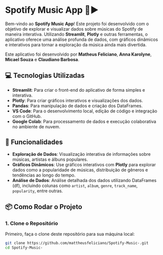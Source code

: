 # Spotify Music App 💚▶️

Bem-vindo ao **Spotify Music App**! Este projeto foi desenvolvido com o objetivo de explorar e visualizar dados sobre músicas do Spotify de maneira interativa. Utilizando **Streamlit**, **Plotly** e outras ferramentas, o aplicativo oferece uma análise profunda de dados, com gráficos dinâmicos e interativos para tornar a exploração da música ainda mais divertida.

Este aplicativo foi desenvolvido por **Matheus Feliciano**, **Anna Karolyne**, **Micael Souza** e **Claudiano Barbosa**.

## 💻 Tecnologias Utilizadas

- **Streamlit**: Para criar o front-end do aplicativo de forma simples e interativa.
- **Plotly**: Para criar gráficos interativos e visualizações dos dados.
- **Pandas**: Para manipulação de dados e criação dos DataFrames.
- **VS Code**: Para o desenvolvimento local, edição de código e integração com o GitHub.
- **Google Colab**: Para processamento de dados e execução colaborativa no ambiente de nuvem.

## 🚀 Funcionalidades

- **Exploração de Dados**: Visualização interativa de informações sobre músicas, artistas e álbuns populares.
- **Gráficos Dinâmicos**: Use gráficos interativos com **Plotly** para explorar dados como a popularidade de músicas, distribuição de gêneros e tendências ao longo do tempo.
- **Análise de Dados**: Análise detalhada dos dados utilizando DataFrames (df), incluindo colunas como `artist`, `album`, `genre`, `track_name`, `popularity`, entre outras.
  
## 📦 Como Rodar o Projeto

### 1. **Clone o Repositório**

Primeiro, faça o clone deste repositório para sua máquina local:

```bash
git clone https://github.com/mattheusfeliciano/Spotify-Music-.git
cd Spotify-Music-
